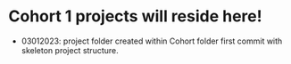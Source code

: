 # Cohort 1 projects will reside here!
- 03012023: project folder created within Cohort folder
  first commit with skeleton project structure.
